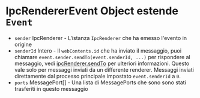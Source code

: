 # IpcRendererEvent Object estende `Event`

* `sender` IpcRenderer - L'istanza `IpcRenderer` che ha emesso l'evento in origine
* `senderId` Intero - Il `webContents.id` che ha inviato il messaggio, puoi chiamare `event.sender.sendTo(event.senderId, ...)` per rispondere al messaggio, vedi [ipcRenderer.sendTo][ipc-renderer-sendto] per ulteriori informazioni. Questo vale solo per messaggi inviati da un differente renderer. Messaggi inviati direttamente dal processo principale impostato `event.senderId` a `0`.
* `ports` MessagePort[] - Una lista di MessagePorts che sono sono stati trasferiti in questo messaggio

[ipc-renderer-sendto]: #ipcrenderersendtowindowid-channel--arg1-arg2-
